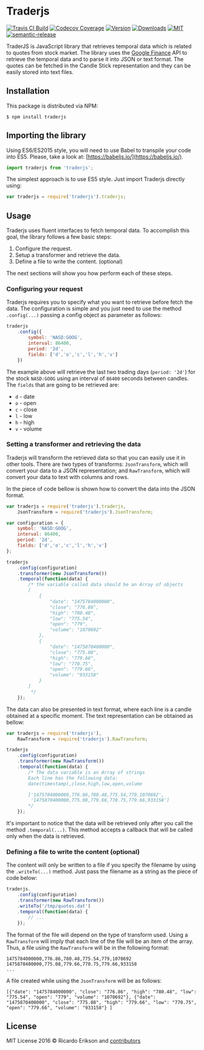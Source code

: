 # Traderjs

[![Travis CI Build](https://img.shields.io/travis/ricardoerikson/traderjs.svg)](https://travis-ci.org/ricardoerikson/traderjs)
[![Codecov Coverage](https://img.shields.io/codecov/c/github/ricardoerikson/traderjs.svg)](https://codecov.io/github/ricardoerikson/traderjs)
[![Version](https://img.shields.io/npm/v/traderjs.svg)](https://www.npmjs.com/package/traderjs)
[![Downloads](https://img.shields.io/npm/dt/traderjs.svg)](https://npm-stat.com/charts.html?package=traderjs&from=2016-10-10)
[![MIT](https://img.shields.io/npm/l/traderjs.svg)](https://opensource.org/licenses/MIT)
[![semantic-release](https://img.shields.io/badge/%20%20%F0%9F%93%A6%F0%9F%9A%80-semantic--release-e10079.svg)](https://github.com/semantic-release/semantic-release)

TraderJS is JavaScript library that retrieves temporal data which is related to quotes from stock market. The library uses the [Google Finance](http://www.google.com/finance) API to retrieve the temporal data and to parse it into JSON or text format. The quotes can be fetched in the Candle Stick representation and they can be easily stored into text files.

## Installation

This package is distributed via NPM:

```
$ npm install traderjs
```

## Importing the library

Using ES6/ES2015 style, you will need to use Babel to transpile your code into ES5. Please, take a look at: [https://babeljs.io/](https://babeljs.io/).

```javascript
import traderjs from 'traderjs';
```

The simplest approach is to use ES5 style. Just import Traderjs directly using:

```javascript
var traderjs = require('traderjs').traderjs;
```

## Usage

Traderjs uses fluent interfaces to fetch temporal data. To accomplish this goal, the library follows a few basic steps:

 1. Configure the request.
 2. Setup a transformer and retrieve the data.
 3. Define a file to write the content. (optional)

The next sections will show you how perform each of these steps.

### Configuring your request

Traderjs requires you to specify what you want to retrieve before fetch the data. The configuration is simple and you just need to use the method `.config(...)` passing a config object as parameter as follows:

```javascript
traderjs
    .config({
        symbol: 'NASD:GOOG', 
        interval: 86400, 
        period: '2d', 
        fields: ['d','o','c','l','h','v']
    })
``` 

The example above will retrieve the last two trading days (`period: '2d'`) for the stock `NASD:GOOG` using an interval of `86400` seconds between candles. The `fields` that are going to be retrieved are:
 
 - `d` - date
 - `o` - open
 - `c` - close
 - `l` - low
 - `h` - high
 - `v` - volume

### Setting a transformer and retrieving the data

Traderjs will transform the retrieved data so that you can easily use it in other tools. There are two types of transforms: `JsonTransform`, which will convert your data to a JSON representation; and `RawTransform`, which will convert your data to text with columns and rows.

In the piece of code bellow is shown how to convert the data into the JSON format.

```javascript
var traderjs = require('traderjs').traderjs,
    JsonTransform = require('traderjs').JsonTransform;

var configuration = {
    symbol: 'NASD:GOOG',
    interval: 86400,
    period: '2d',
    fields: ['d','o','c','l','h','v']
};

traderjs
    .config(configuration)
    .transformer(new JsonTransform())
    .temporal(function(data) {
        /* the variable called data should be an Array of objects
        [
            {
                "date": "1475784000000",
                "close": "776.86",
                "high": "780.48",
                "low": "775.54",
                "open": "779",
                "volume": "1070692"
            },
            {
                "date": "1475870400000",
                "close": "775.08",
                "high": "779.66",
                "low": "770.75",
                "open": "779.66",
                "volume": "933158"
            }
        ]
         */
    });
``` 

The data can also be presented in text format, where each line is a candle obtained at a specific moment. The text representation can be obtained as bellow:

```javascript
var traderjs = require('traderjs'),
    RawTransform = require('traderjs').RawTransform;

traderjs
    .config(configuration)
    .transformer(new RawTransform())
    .temporal(function(data) {
        /* The data variable is an Array of strings
        Each line has the following data:
        date(timestamp),close,high,low,open,volume

        ['1475784000000,776.86,780.48,775.54,779,1070692',
         '1475870400000,775.08,779.66,770.75,779.66,933158']
        */
    });
```

It's important to notice that the data will be retrieved only after you call the method `.temporal(...)`. This method accepts a callback that will be called only when the data is retrieved.

### Defining a file to write the content (optional)

The content will only be written to a file if you specify the filename by using the `.writeTo(...)` method. Just pass the filename as a string as the piece of code below:

```javascript
traderjs.
    .config(configuration)
    .transformer(new RawTransform())
    .writeTo('/tmp/quotes.dat')
    .temporal(function(data) {
        // ...
    });
```

The format of the file will depend on the type of transform used. Using a `RawTransform` will imply that each line of the file will be an item of the array. Thus, a file using the `RawTransform` will be in the following format:

```
1475784000000,776.86,780.48,775.54,779,1070692
1475870400000,775.08,779.66,770.75,779.66,933158
...
```

A file created while using the `JsonTransform` will be as follows:

```
[{"date": "1475784000000", "close": "776.86", "high": "780.48", "low": "775.54", "open": "779", "volume": "1070692"}, {"date": "1475870400000", "close": "775.08", "high": "779.66", "low": "770.75", "open": "779.66", "volume": "933158"} ]
```

## License

MIT License 2016 © Ricardo Erikson and [contributors](https://github.com/ricardoerikson/traderjs/graphs/contributors)
